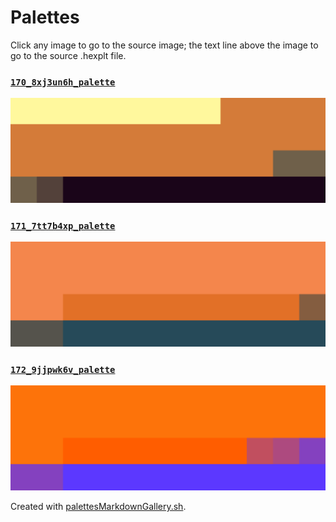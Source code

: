 # Palettes

Click any image to go to the source image; the text line above the image to go to the source .hexplt file.

### [`170_8xj3un6h_palette`](170_8xj3un6h_palette.hexplt)

[ ![170_8xj3un6h_palette.png](170_8xj3un6h_palette.png) ](170_8xj3un6h_palette.png)

### [`171_7tt7b4xp_palette`](171_7tt7b4xp_palette.hexplt)

[ ![171_7tt7b4xp_palette.png](171_7tt7b4xp_palette.png) ](171_7tt7b4xp_palette.png)

### [`172_9jjpwk6v_palette`](172_9jjpwk6v_palette.hexplt)

[ ![172_9jjpwk6v_palette.png](172_9jjpwk6v_palette.png) ](172_9jjpwk6v_palette.png)

Created with [palettesMarkdownGallery.sh](https://github.com/earthbound19/_ebDev/blob/master/scripts/imgAndVideo/palettesMarkdownGallery.sh).